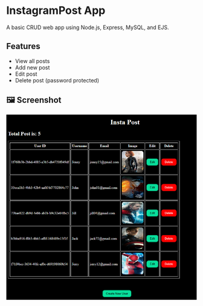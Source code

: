 # InstagramPost App

A basic CRUD web app using Node.js, Express, MySQL, and EJS.  


## Features
- View all posts
- Add new post
- Edit post
- Delete post (password protected)


## 🖼️ Screenshot

![Homepage Screenshot](preview.png)